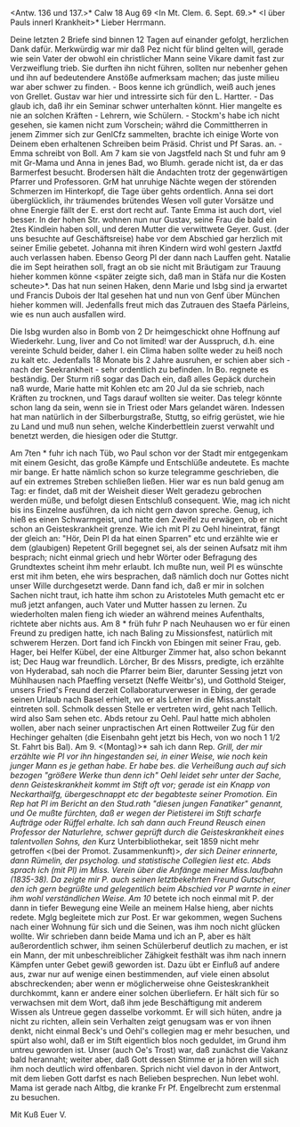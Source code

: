 <Antw. 136 und 137.>* Calw 18 Aug 69
 <In Mt. Clem. 6. Sept. 69.>*
 <I über Pauls innerl Krankheit>*
Lieber Herrmann.

Deine letzten 2 Briefe sind binnen 12 Tagen auf einander gefolgt, herzlichen Dank dafür. Merkwürdig war mir daß Pez nicht für blind gelten will, gerade wie sein Vater der obwohl ein christlicher Mann seine Vikare damit fast zur Verzweiflung trieb. Sie durften ihn nicht führen, sollten nur nebenher gehen und ihn auf bedeutendere Anstöße aufmerksam machen; das juste milieu war aber schwer zu finden. - Boos kenne ich gründlich, weiß auch jenes von Grellet. Gustav war hier und intressirte sich für den L. Hartter. - Das glaub ich, daß ihr ein Seminar schwer unterhalten könnt. Hier mangelte es nie an solchen Kräften - Lehrern, wie Schülern. - Stockm's habe ich nicht gesehen, sie kamen nicht zum Vorschein; währd die Committherren in jenem Zimmer sich zur GenlCfz sammelten, brachte ich einige Worte von Deinem eben erhaltenen Schreiben beim Präsid. Christ und Pf Saras. an. - Emma schreibt von Boll. Am 7 kam sie von Jagstfeld nach St und fuhr am 9 mit Gr-Mama und Anna in jenes Bad, wo Blumh. gerade nicht ist, da er das Barmerfest besucht. Brodersen hält die Andachten trotz der gegenwärtigen Pfarrer und Professoren. GrM hat unruhige Nächte wegen der störenden Schmerzen im Hinterkopf, die Tage über gehts ordentlich. Anna sei dort überglücklich, ihr träumendes brütendes Wesen voll guter Vorsätze und ohne Energie fällt der E. erst dort recht auf. Tante Emma ist auch dort, viel besser. In der hohen Str. wohnen nun nur Gustav, seine Frau die bald ein 2tes Kindlein haben soll, und deren Mutter die verwittwete Geyer. Gust. (der uns besuchte auf Geschäftsreise) habe vor dem Abschied gar herzlich mit seiner Emilie gebetet. Johanna mit ihren Kindern wird wohl gestern Jaxtfd auch verlassen haben. Ebenso Georg Pl der dann nach Lauffen geht. Natalie die im Sept heirathen soll, fragt an ob sie nicht mit Bräutigam zur Trauung hieher kommen könne <später zeigte sich, daß man in Stäfa nur die Kosten scheute>*. Das hat nun seinen Haken, denn Marie und Isbg sind ja erwartet und Francis Dubois der Ital gesehen hat und nun von Genf über München hieher kommen will. Jedenfalls freut mich das Zutrauen des Staefa Pärleins, wie es nun auch ausfallen wird.

Die Isbg wurden also in Bomb von 2 Dr heimgeschickt ohne Hoffnung auf Wiederkehr. Lung, liver and Co not limited! war der Ausspruch, d.h. eine vereinte Schuld beider, daher I. ein Clima haben sollte weder zu heiß noch zu kalt etc. Jedenfalls 18 Monate bis 2 Jahre ausruhen, er schien aber sich - nach der Seekrankheit - sehr ordentlich zu befinden. In Bo. regnete es beständig. Der Sturm riß sogar das Dach ein, daß alles Gepäck durchein naß wurde, Marie hatte mit Kohlen etc am 20 Jul da sie schrieb, nach Kräften zu trocknen, und Tags darauf wollten sie weiter. Das telegr könnte schon lang da sein, wenn sie in Triest oder Mars gelandet wären. Indessen hat man natürlich in der Silberburgstraße, Stuttg, so eifrig gerüstet, wie hie zu Land und muß nun sehen, welche Kinderbettlein zuerst verwahlt und benetzt werden, die hiesigen oder die Stuttgr.

Am 7ten <Samstag>* fuhr ich nach Tüb, wo Paul schon vor der Stadt mir entgegenkam mit einem Gesicht, das große Kämpfe und Entschlüße andeutete. Es machte mir bange. Er hatte nämlich schon so kurze telegramme geschrieben, die auf ein extremes Streben schließen ließen. Hier war es nun bald genug am Tag: er findet, daß mit der Weisheit dieser Welt geradezu gebrochen werden müße, und befolgt diesen Entschluß consequent. Wie, mag ich nicht bis ins Einzelne ausführen, da ich nicht gern davon spreche. Genug, ich hieß es einen Schwarmgeist, und hatte den Zweifel zu erwägen, ob er nicht schon an Geisteskrankheit grenze. Wie ich mit Pl zu Oehl hineintrat, fängt der gleich an: "Hör, Dein Pl da hat einen Sparren" etc und erzählte wie er dem (glaubigen) Repetent Grill begegnet sei, als der seinen Aufsatz mit ihm besprach; nicht einmal griech und hebr Wörter oder Befragung des Grundtextes scheint ihm mehr erlaubt. Ich mußte nun, weil Pl es wünschte erst mit ihm beten, ehe wirs besprachen, daß nämlich doch nur Gottes nicht unser Wille durchgesetzt werde. Dann fand ich, daß er mir in solchen Sachen nicht traut, ich hatte ihm schon zu Aristoteles Muth gemacht etc er muß jetzt anfangen, auch Vater und Mutter hassen zu lernen. Zu wiederholten malen fieng ich wieder an während meines Aufenthalts, richtete aber nichts aus. Am 8 <Sonntag>* früh fuhr P nach Neuhausen wo er für einen Freund zu predigen hatte, ich nach Baling zu Missionsfest, natürlich mit schwerem Herzen. Dort fand ich Finckh von Ebingen mit seiner Frau, geb. Hager, bei Helfer Kübel, der eine Altburger Zimmer hat, also schon bekannt ist; Dec Haug war freundlich. Lörcher, Br des Missrs, predigte, ich erzählte von Hyderabad, sah noch die Pfarrer beim Bier, darunter Sessing jetzt von Mühlhausen nach Pfaeffing versetzt (Neffe Weitbr's), und Gotthold Steiger, unsers Fried's Freund derzeit Collaboraturverweser in Ebing, der gerade seinen Urlaub nach Basel erhielt, wo er als Lehrer in die Miss.anstalt eintreten soll. Schmolk dessen Stelle er vertreten wird, geht nach Tellich. wird also Sam sehen etc. Abds retour zu Oehl. Paul hatte mich abholen wollen, aber nach seiner unpractischen Art einen Rottweiler Zug für den Hechinger gehalten (die Eisenbahn geht jetzt bis Hech, von wo noch 1 1/2 St. Fahrt bis Bal). Am 9. <(Montag)>* sah ich dann Rep<et>*. Grill, der mir erzählte wie Pl vor ihn hingestanden sei, in einer Weise, wie noch kein junger Mann es je gethan habe. Er habe bes. die Verheißung auch auf sich bezogen "größere Werke thun denn ich" Oehl leidet sehr unter der Sache, denn Geisteskrankheit kommt im Stift oft vor; gerade ist ein Knapp von Neckarthailfg, übergeschnappt etc der begabteste seiner Promotion. Ein Rep hat Pl im Bericht an den Stud.rath "diesen jungen Fanatiker" genannt, und Oe mußte fürchten, daß er wegen der Pietisterei im Stift scharfe Aufträge oder Rüffel erhalte. Ich sah dann auch Freund Reusch einen Professor der Naturlehre, schwer geprüft durch die Geisteskrankheit eines talentvollen Sohns, den <Hermann>* Kurz Unterbibliothekar, seit 1859 nicht mehr getroffen <(bei der Promot. Zusammenkunft)>*, der sich Deiner erinnerte, dann Rümelin, der psycholog. und statistische Collegien liest etc. Abds sprach ich (mit Pl) im Miss. Verein über die Anfänge meiner Miss.laufbahn (1835-38). Da zeigte mir P. auch seinen letztbekehrten Freund Gutscher, den ich gern begrüßte und gelegentlich beim Abschied vor P warnte in einer ihm wohl verständlichen Weise. Am 10 <Dienstag>* betete ich noch einmal mit P. der dann in tiefer Bewegung eine Weile an meinem Halse hieng, aber nichts redete. Mglg begleitete mich zur Post. Er war gekommen, wegen Suchens nach einer Wohnung für sich und die Seinen, was ihm noch nicht glücken wollte. Wir schrieben dann beide Mama und ich an P, aber es hält außerordentlich schwer, ihm seinen Schülerberuf deutlich zu machen, er ist ein Mann, der mit unbeschreiblicher Zähigkeit festhält was ihm nach innern Kämpfen unter Gebet gewiß geworden ist. Dazu übt er Einfluß auf andere aus, zwar nur auf wenige einen bestimmenden, auf viele einen absolut abschreckenden; aber wenn er möglicherweise ohne Geisteskrankheit durchkommt, kann er andere einer solchen überliefern. Er hält sich für so verwachsen mit dem Wort, daß ihm jede Beschäftigung mit anderem Wissen als Untreue gegen dasselbe vorkommt. Er will sich hüten, andre ja nicht zu richten, allein sein Verhalten zeigt genugsam was er von ihnen denkt, nicht einmal Beck's und Oehl's collegien mag er mehr besuchen, und spürt also wohl, daß er im Stift eigentlich blos noch geduldet, im Grund ihm untreu geworden ist. Unser (auch Oe's Trost) war, daß zunächst die Vakanz bald herannaht; weiter aber, daß Gott dessen Stimme er ja hören will sich ihm noch deutlich wird offenbaren. Sprich nicht viel davon in der Antwort, mit dem lieben Gott darfst es nach Belieben besprechen. Nun lebet wohl. Mama ist gerade nach Altbg, die kranke Fr Pf. Engelbrecht zum erstenmal zu besuchen.

 Mit Kuß
 Euer V.
